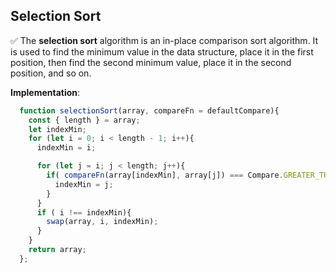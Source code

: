 ## Selection Sort

✅ The __selection sort__ algorithm is an in-place comparison sort algorithm. It is used to find the minimum value in the data structure, place it in the first position, then find the second minimum value, place it in the second position, and so on.

__Implementation__:

```JavaScript
  function selectionSort(array, compareFn = defaultCompare){
    const { length } = array;
    let indexMin;
    for (let i = 0; i < length - 1; i++){
      indexMin = i;

      for (let j = i; j < length; j++){
        if( compareFn(array[indexMin], array[j]) === Compare.GREATER_THAN){
          indexMin = j;
        }
      }
      if ( i !== indexMin){
        swap(array, i, indexMin);
      }
    }
    return array;
  };
```

